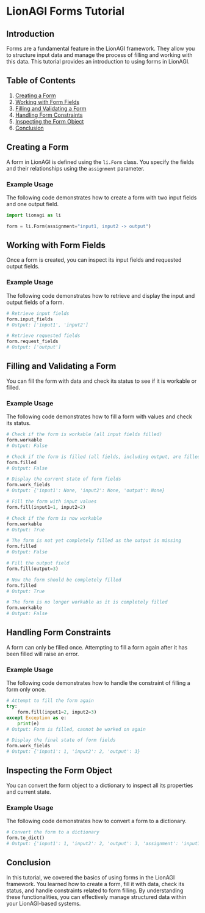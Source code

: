 
# LionAGI Forms Tutorial

## Introduction

Forms are a fundamental feature in the LionAGI framework. They allow you to structure input data and manage the process of filling and working with this data. This tutorial provides an introduction to using forms in LionAGI.

## Table of Contents

1. [Creating a Form](#creating-a-form)
2. [Working with Form Fields](#working-with-form-fields)
3. [Filling and Validating a Form](#filling-and-validating-a-form)
4. [Handling Form Constraints](#handling-form-constraints)
5. [Inspecting the Form Object](#inspecting-the-form-object)
6. [Conclusion](#conclusion)

## Creating a Form

A form in LionAGI is defined using the `li.Form` class. You specify the fields and their relationships using the `assignment` parameter.

### Example Usage

The following code demonstrates how to create a form with two input fields and one output field.

```python
import lionagi as li

form = li.Form(assignment="input1, input2 -> output")
```

## Working with Form Fields

Once a form is created, you can inspect its input fields and requested output fields.

### Example Usage

The following code demonstrates how to retrieve and display the input and output fields of a form.

```python
# Retrieve input fields
form.input_fields
# Output: ['input1', 'input2']

# Retrieve requested fields
form.request_fields
# Output: ['output']
```

## Filling and Validating a Form

You can fill the form with data and check its status to see if it is workable or filled.

### Example Usage

The following code demonstrates how to fill a form with values and check its status.

```python
# Check if the form is workable (all input fields filled)
form.workable
# Output: False

# Check if the form is filled (all fields, including output, are filled)
form.filled
# Output: False

# Display the current state of form fields
form.work_fields
# Output: {'input1': None, 'input2': None, 'output': None}

# Fill the form with input values
form.fill(input1=1, input2=2)

# Check if the form is now workable
form.workable
# Output: True

# The form is not yet completely filled as the output is missing
form.filled
# Output: False

# Fill the output field
form.fill(output=3)

# Now the form should be completely filled
form.filled
# Output: True

# The form is no longer workable as it is completely filled
form.workable
# Output: False
```

## Handling Form Constraints

A form can only be filled once. Attempting to fill a form again after it has been filled will raise an error.

### Example Usage

The following code demonstrates how to handle the constraint of filling a form only once.

```python
# Attempt to fill the form again
try:
    form.fill(input1=2, input2=3)
except Exception as e:
    print(e)
# Output: Form is filled, cannot be worked on again

# Display the final state of form fields
form.work_fields
# Output: {'input1': 1, 'input2': 2, 'output': 3}
```

## Inspecting the Form Object

You can convert the form object to a dictionary to inspect all its properties and current state.

### Example Usage

The following code demonstrates how to convert a form to a dictionary.

```python
# Convert the form to a dictionary
form.to_dict()
# Output: {'input1': 1, 'input2': 2, 'output': 3, 'assignment': 'input1, input2 -> output', ...}
```

## Conclusion

In this tutorial, we covered the basics of using forms in the LionAGI framework. You learned how to create a form, fill it with data, check its status, and handle constraints related to form filling. By understanding these functionalities, you can effectively manage structured data within your LionAGI-based systems.
